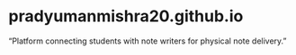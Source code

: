 # pradyumanmishra20.github.io
“Platform connecting students with note writers for physical note delivery.”
